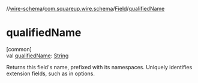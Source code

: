//[wire-schema](../../../index.md)/[com.squareup.wire.schema](../index.md)/[Field](index.md)/[qualifiedName](qualified-name.md)

# qualifiedName

[common]\
val [qualifiedName](qualified-name.md): [String](https://kotlinlang.org/api/latest/jvm/stdlib/kotlin/-string/index.html)

Returns this field's name, prefixed with its namespaces. Uniquely identifies extension fields, such as in options.
